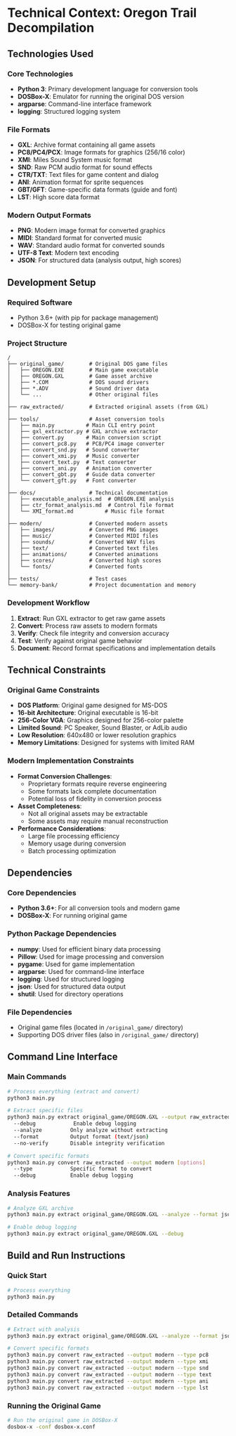# Technical Context: Oregon Trail Decompilation

## Technologies Used

### Core Technologies
- **Python 3**: Primary development language for conversion tools
- **DOSBox-X**: Emulator for running the original DOS version
- **argparse**: Command-line interface framework
- **logging**: Structured logging system

### File Formats
- **GXL**: Archive format containing all game assets
- **PC8/PC4/PCX**: Image formats for graphics (256/16 color)
- **XMI**: Miles Sound System music format
- **SND**: Raw PCM audio format for sound effects
- **CTR/TXT**: Text files for game content and dialog
- **ANI**: Animation format for sprite sequences
- **GBT/GFT**: Game-specific data formats (guide and font)
- **LST**: High score data format

### Modern Output Formats
- **PNG**: Modern image format for converted graphics
- **MIDI**: Standard format for converted music
- **WAV**: Standard audio format for converted sounds
- **UTF-8 Text**: Modern text encoding
- **JSON**: For structured data (analysis output, high scores)

## Development Setup

### Required Software
- Python 3.6+ (with pip for package management)
- DOSBox-X for testing original game

### Project Structure
```
/
├── original_game/        # Original DOS game files
│   ├── OREGON.EXE        # Main game executable 
│   ├── OREGON.GXL        # Game asset archive
│   ├── *.COM             # DOS sound drivers
│   ├── *.ADV             # Sound driver data
│   └── ...               # Other original files
│
├── raw_extracted/        # Extracted original assets (from GXL)
│
├── tools/                # Asset conversion tools
│   ├── main.py          # Main CLI entry point
│   ├── gxl_extractor.py # GXL archive extractor
│   ├── convert.py       # Main conversion script
│   ├── convert_pc8.py   # PC8/PC4 image converter
│   ├── convert_snd.py   # Sound converter
│   ├── convert_xmi.py   # Music converter
│   ├── convert_text.py  # Text converter
│   ├── convert_ani.py   # Animation converter
│   ├── convert_gbt.py   # Guide data converter
│   └── convert_gft.py   # Font converter
│   
├── docs/                 # Technical documentation
│   ├── executable_analysis.md  # OREGON.EXE analysis
│   ├── ctr_format_analysis.md  # Control file format
│   └── XMI_format.md          # Music file format
│   
├── modern/               # Converted modern assets
│   ├── images/           # Converted PNG images
│   ├── music/            # Converted MIDI files
│   ├── sounds/           # Converted WAV files
│   ├── text/             # Converted text files
│   ├── animations/       # Converted animations
│   ├── scores/           # Converted high scores
│   └── fonts/            # Converted fonts
│   
├── tests/                # Test cases
└── memory-bank/          # Project documentation and memory
```

### Development Workflow
1. **Extract**: Run GXL extractor to get raw game assets
2. **Convert**: Process raw assets to modern formats
3. **Verify**: Check file integrity and conversion accuracy
4. **Test**: Verify against original game behavior
5. **Document**: Record format specifications and implementation details

## Technical Constraints

### Original Game Constraints
- **DOS Platform**: Original game designed for MS-DOS
- **16-bit Architecture**: Original executable is 16-bit
- **256-Color VGA**: Graphics designed for 256-color palette
- **Limited Sound**: PC Speaker, Sound Blaster, or AdLib audio
- **Low Resolution**: 640x480 or lower resolution graphics
- **Memory Limitations**: Designed for systems with limited RAM

### Modern Implementation Constraints
- **Format Conversion Challenges**:
  - Proprietary formats require reverse engineering
  - Some formats lack complete documentation
  - Potential loss of fidelity in conversion process
- **Asset Completeness**:
  - Not all original assets may be extractable
  - Some assets may require manual reconstruction
- **Performance Considerations**:
  - Large file processing efficiency
  - Memory usage during conversion
  - Batch processing optimization

## Dependencies

### Core Dependencies
- **Python 3.6+**: For all conversion tools and modern game
- **DOSBox-X**: For running original game

### Python Package Dependencies
- **numpy**: Used for efficient binary data processing
- **Pillow**: Used for image processing and conversion
- **pygame**: Used for game implementation
- **argparse**: Used for command-line interface
- **logging**: Used for structured logging
- **json**: Used for structured data output
- **shutil**: Used for directory operations

### File Dependencies
- Original game files (located in `/original_game/` directory)
- Supporting DOS driver files (also in `/original_game/` directory)

## Command Line Interface

### Main Commands
```bash
# Process everything (extract and convert)
python3 main.py

# Extract specific files
python3 main.py extract original_game/OREGON.GXL --output raw_extracted [options]
  --debug            Enable debug logging
  --analyze         Only analyze without extracting
  --format          Output format (text/json)
  --no-verify       Disable integrity verification

# Convert specific formats
python3 main.py convert raw_extracted --output modern [options]
  --type            Specific format to convert
  --debug           Enable debug logging
```

### Analysis Features
```bash
# Analyze GXL archive
python3 main.py extract original_game/OREGON.GXL --analyze --format json

# Enable debug logging
python3 main.py extract original_game/OREGON.GXL --debug
```

## Build and Run Instructions

### Quick Start
```bash
# Process everything
python3 main.py
```

### Detailed Commands
```bash
# Extract with analysis
python3 main.py extract original_game/OREGON.GXL --analyze --format json

# Convert specific formats
python3 main.py convert raw_extracted --output modern --type pc8
python3 main.py convert raw_extracted --output modern --type xmi
python3 main.py convert raw_extracted --output modern --type snd
python3 main.py convert raw_extracted --output modern --type text
python3 main.py convert raw_extracted --output modern --type ani
python3 main.py convert raw_extracted --output modern --type lst
```

### Running the Original Game
```bash
# Run the original game in DOSBox-X
dosbox-x -conf dosbox-x.conf
